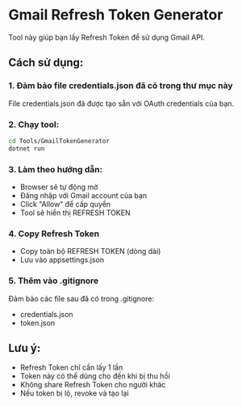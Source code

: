 # Gmail Refresh Token Generator

Tool này giúp bạn lấy Refresh Token để sử dụng Gmail API.

## Cách sử dụng:

### 1. Đảm bảo file credentials.json đã có trong thư mục này
File credentials.json đã được tạo sẵn với OAuth credentials của bạn.

### 2. Chạy tool:

```bash
cd Tools/GmailTokenGenerator
dotnet run
```

### 3. Làm theo hướng dẫn:
- Browser sẽ tự động mở
- Đăng nhập với Gmail account của bạn
- Click "Allow" để cấp quyền
- Tool sẽ hiển thị REFRESH TOKEN

### 4. Copy Refresh Token
- Copy toàn bộ REFRESH TOKEN (dòng dài)
- Lưu vào appsettings.json

### 5. Thêm vào .gitignore
Đảm bảo các file sau đã có trong .gitignore:
- credentials.json
- token.json

## Lưu ý:
- Refresh Token chỉ cần lấy 1 lần
- Token này có thể dùng cho đến khi bị thu hồi
- Không share Refresh Token cho người khác
- Nếu token bị lộ, revoke và tạo lại
